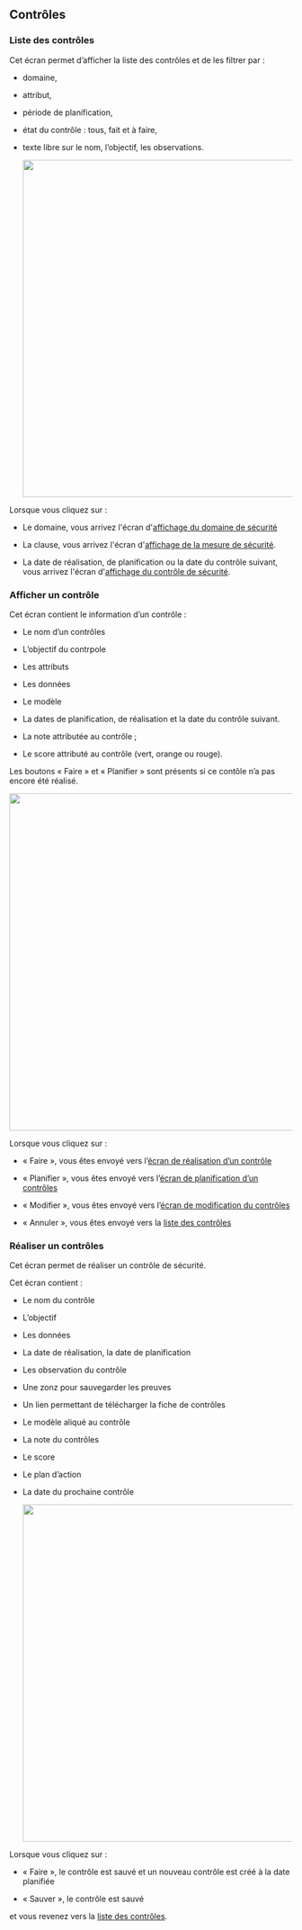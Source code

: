 ## Contrôles

### Liste des contrôles <a name="list"></a>

Cet écran permet d’afficher la liste des contrôles et de les filtrer par :

* domaine,

* attribut,

* période de planification,

* état du contrôle : tous, fait et à faire,

* texte libre sur le nom, l’objectif, les observations.

   [<img src="/deming/images/c1.png" width="600">](/deming/images/c1.png)

Lorsque vous cliquez sur :

* Le domaine, vous arrivez l'écran d'[affichage du domaine de sécurité](/deming/config/#domains)

* La clause, vous arrivez l'écran d'[affichage de la mesure de sécurité](/deming/measures/#show).

* La date de réalisation, de planification ou la date du contrôle suivant, vous arrivez l'écran d'[affichage du contrôle de sécurité](#show).

### Afficher un contrôle <a name="show"></a>

Cet écran contient le information d’un contrôle :


* Le nom d’un contrôles

* L’objectif du contrpole

* Les attributs

* Les données

* Le modèle 

* La dates de planification, de réalisation et la date du contrôle suivant.

* La note attributée au contrôle ;

* Le score attributé au contrôle (vert, orange ou rouge).

Les boutons « Faire » et « Planifier » sont présents si ce contôle n’a pas encore été réalisé.

   [<img src="/deming/images/c2.png" width="600">](/deming/images/c2.png)


Lorsque vous cliquez sur :

* « Faire », vous êtes envoyé vers l’[écran de réalisation d’un contrôle](#make)

* « Planifier », vous êtes envoyé vers l’[écran de planification d’un contrôles](/deming/measures/#plan)

* « Modifier », vous êtes envoyé vers l’[écran de modification du contrôles](#edit)

* « Annuler », vous êtes envoyé vers la [liste des contrôles](#list)


### Réaliser un contrôles <a name="make"></a>

Cet écran permet de réaliser un contrôle de sécurité.

Cet écran contient :

* Le nom du contrôle

* L’objectif

* Les données

* La date de réalisation, la date de planification

* Les observation du contrôle

* Une zonz pour sauvegarder les preuves

* Un lien permettant de télécharger la fiche de contrôles

* Le modèle aliqué au contrôle

* La note du contrôles

* Le score

* Le plan d’action

* La date du prochaine contrôle

   [<img src="/deming/images/c3.png" width="600">](/deming/images/c3.png)

Lorsque vous cliquez sur :

* « Faire », le contrôle est sauvé et un nouveau contrôle est créé à la date planifiée

* « Sauver », le contrôle est sauvé


et vous revenez vers la [liste des contrôles](#list).


